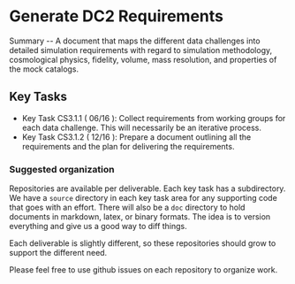 #  Generate DC2 Requirements

Summary -- A document that maps the different data challenges into detailed simulation requirements with
regard to simulation methodology, cosmological physics, fidelity, volume, mass resolution, and properties of
the mock catalogs.

## Key Tasks
* Key Task CS3.1.1 ( 06/16 ): Collect requirements from working groups for each data challenge. This will
necessarily be an iterative process.
* Key Task CS3.1.2 ( 12/16 ): Prepare a document outlining all the requirements and the plan for delivering the
requirements.

### Suggested organization
Repositories are available per deliverable.  Each key task has a subdirectory.
We have a `source` directory in each key task area for any supporting
code that goes with an effort.  There will also be a `doc` directory to hold documents in markdown,
latex, or binary formats.  The idea is to version everything and give us a good way to diff things.

Each deliverable is slightly different, so these repositories should grow to support the different need.

Please feel free to use github issues on each repository to organize work.
